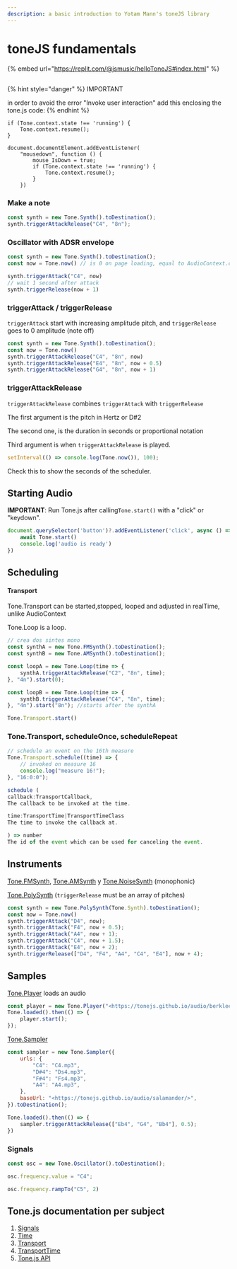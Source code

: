 ```yaml
---
description: a basic introduction to Yotam Mann's toneJS library
---
```


# toneJS fundamentals

{% embed url="https://replit.com/@jsmusic/helloToneJS#index.html" %}

##

{% hint style="danger" %}
IMPORTANT

in order to avoid the error "Invoke user interaction" add this enclosing the tone.js code:
{% endhint %}

```
if (Tone.context.state !== 'running') {
    Tone.context.resume();
}

document.documentElement.addEventListener(
    "mousedown", function () {
        mouse_IsDown = true;
        if (Tone.context.state !== 'running') {
            Tone.context.resume();
        }
    })
```

### Make a note

```jsx
const synth = new Tone.Synth().toDestination();
synth.triggerAttackRelease("C4", "8n");
```

### Oscillator with ADSR envelope

```jsx
const synth = new Tone.Synth().toDestination();
const now = Tone.now() // is 0 on page loading, equal to AudioContext.currentTime

synth.triggerAttack("C4", now)
// wait 1 second after attack
synth.triggerRelease(now + 1)
```

### **triggerAttack / triggerRelease**

`triggerAttack` start with increasing amplitude pitch, and `triggerRelease` goes to 0 amplitude (note off)

```jsx
const synth = new Tone.Synth().toDestination();
const now = Tone.now()
synth.triggerAttackRelease("C4", "8n", now)
synth.triggerAttackRelease("E4", "8n", now + 0.5)
synth.triggerAttackRelease("G4", "8n", now + 1)
```

### **triggerAttackRelease**

`triggerAttackRelease` combines `triggerAttack` with `triggerRelease`

The first argument is the pitch in Hertz or D#2

The second one, is the duration in seconds or proportional notation

Third argument is when `triggerAttackRelease` is played.

```jsx
setInterval(() => console.log(Tone.now()), 100);
```

Check this to show the seconds of the scheduler.

## **Starting Audio**

**IMPORTANT**: Run Tone.js after calling`Tone.start()` with a "click" or "keydown".

```jsx
document.querySelector('button')?.addEventListener('click', async () => {
	await Tone.start()
	console.log('audio is ready')
})
```

## **Scheduling**

#### **Transport**

Tone.Transport can be started,stopped, looped and adjusted in realTime, unlike AudioContext

Tone.Loop is a loop.

```jsx
// crea dos sintes mono
const synthA = new Tone.FMSynth().toDestination();
const synthB = new Tone.AMSynth().toDestination();

const loopA = new Tone.Loop(time => {
	synthA.triggerAttackRelease("C2", "8n", time);
}, "4n").start(0);

const loopB = new Tone.Loop(time => {
	synthB.triggerAttackRelease("C4", "8n", time);
}, "4n").start("8n"); //starts after the synthA

Tone.Transport.start()
```

### Tone.Transport, scheduleOnce, scheduleRepeat

```jsx
// schedule an event on the 16th measure
Tone.Transport.schedule((time) => {
	// invoked on measure 16
	console.log("measure 16!");
}, "16:0:0");
```

```jsx
schedule (
callback:TransportCallback,
The callback to be invoked at the time.

time:TransportTime|TransportTimeClass
The time to invoke the callback at.

) => number
The id of the event which can be used for canceling the event.
```

## **Instruments**

[Tone.FMSynth](https://tonejs.github.io/docs/FMSynth), [Tone.AMSynth](https://tonejs.github.io/docs/AMSynth) y [Tone.NoiseSynth](https://tonejs.github.io/docs/NoiseSynth) (monophonic)

[Tone.PolySynth](https://tonejs.github.io/docs/PolySynth) (`triggerRelease` must be an array of pitches)

```jsx
const synth = new Tone.PolySynth(Tone.Synth).toDestination();
const now = Tone.now()
synth.triggerAttack("D4", now);
synth.triggerAttack("F4", now + 0.5);
synth.triggerAttack("A4", now + 1);
synth.triggerAttack("C4", now + 1.5);
synth.triggerAttack("E4", now + 2);
synth.triggerRelease(["D4", "F4", "A4", "C4", "E4"], now + 4);
```

## **Samples**

[Tone.Player](https://tonejs.github.io/docs/Player) loads an audio

```jsx
const player = new Tone.Player("<https://tonejs.github.io/audio/berklee/gong_1.mp3>").toDestination();
Tone.loaded().then(() => {
	player.start();
});
```

[Tone.Sampler](https://tonejs.github.io/docs/Sampler)

```jsx
const sampler = new Tone.Sampler({
	urls: {
		"C4": "C4.mp3",
		"D#4": "Ds4.mp3",
		"F#4": "Fs4.mp3",
		"A4": "A4.mp3",
	},
	baseUrl: "<https://tonejs.github.io/audio/salamander/>",
}).toDestination();

Tone.loaded().then(() => {
	sampler.triggerAttackRelease(["Eb4", "G4", "Bb4"], 0.5);
})
```

### **Signals**

```jsx
const osc = new Tone.Oscillator().toDestination();

osc.frequency.value = "C4";

osc.frequency.rampTo("C5", 2)
```

## Tone.js documentation per subject

1. [Signals](https://github.com/Tonejs/Tone.js/wiki/Signals)
2. [Time](https://github.com/Tonejs/Tone.js/wiki/Time)
3. [Transport](https://github.com/Tonejs/Tone.js/wiki/Transport)
4. [TransportTime](https://github.com/Tonejs/Tone.js/wiki/TransportTime)
5. [Tone.js API](https://tonejs.github.io/docs/14.7.77/index.html)
